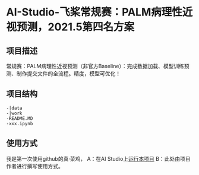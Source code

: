 # AI-Studio-飞桨常规赛：PALM病理性近视预测，2021.5第四名方案

## 项目描述
常规赛：PALM病理性近视预测（非官方Baseline）：完成数据加载、模型训练预测、制作提交文件的全流程。精度，模型可优化！

## 项目结构
```
-|data
-|work
-README.MD
-xxx.ipynb
```
## 使用方式
我是第一次使用github的真·菜鸡，
A：在AI Studio上[运行本项目](https://aistudio.baidu.com/aistudio/usercenter)
B：此处由项目作者进行撰写使用方式。
